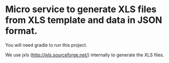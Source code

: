 # Micro service to generate XLS files from XLS template and data in JSON format.

You will need gradle to run this project. 

We use jxls (http://jxls.sourceforge.net/) internally to generate the XLS files.
